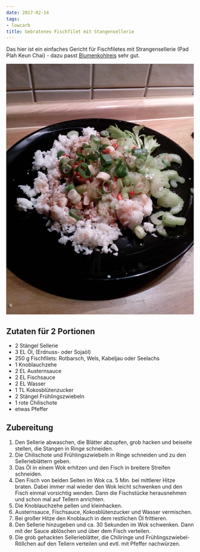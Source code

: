 ```yaml
---
date: 2017-02-14
tags:
- lowcarb
title: Gebratenes Fischfilet mit Stangensellerie
---
```


Das hier ist ein einfaches Gericht für Fischfiletes mit Strangensellerie (Pad Plah Keun Chai) - dazu passt [Blumenkohlreis](../beilagen/Blumenkohlreis.html) sehr gut.

![](/img/gebratenes-fischfilet-mit-stangensellerie.jpg)

## Zutaten für 2 Portionen
- 2 		Stängel Sellerie
- 3 EL 		Öl, (Erdnuss- oder Sojaöl)
- 250 g 	Fischfilets: Rotbarsch, Wels, Kabeljau oder Seelachs
- 1 		Knoblauchzehe
- 2 EL 		Austernsauce
- 2 EL 		Fischsauce
- 2 EL 		Wasser
- 1 TL 		Kokosblütenzucker
- 2   		Stängel Frühlingszwiebeln
- 1 		rote Chilischote
-  etwas Pfeffer

## Zubereitung
1. Den Sellerie abwaschen, die Blätter abzupfen, grob hacken und beiseite stellen, die Stangen in Ringe schneiden.
1. Die Chilischote und Frühlingszwiebeln in Ringe schneiden und zu den Sellerieblättern geben.
1. Das Öl in einem Wok erhitzen und den Fisch in breitere Streifen schneiden.
1. Den Fisch von beiden Seiten im Wok ca. 5 Min. bei mittlerer Hitze braten. Dabei immer mal wieder den Wok leicht schwenken und den Fisch einmal vorsichtig wenden. Dann die Fischstücke herausnehmen und schon mal auf Tellern anrichten.
1. Die Knoblauchzehe pellen und kleinhacken.
1. Austernsauce, Fischsauce, Kokosblütenzucker und Wasser vermischen.
1. Bei großer Hitze den Knoblauch in dem restlichen Öl frittieren.
1. Den Sellerie hinzugeben und ca. 30 Sekunden im Wok schwenken. Dann mit der Sauce ablöschen und über dem Fisch verteilen.
1. Die grob gehackten Sellerieblätter, die Chiliringe und Frühlingszwiebel-Röllchen auf den Tellern verteilen und evtl. mit Pfeffer nachwürzen.
